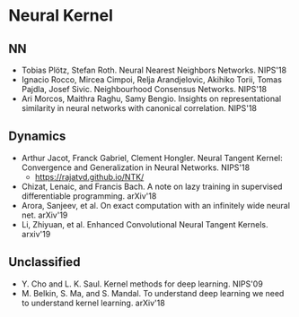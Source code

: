 # Neural Kernel

## NN
- Tobias Plötz, Stefan Roth. Neural Nearest Neighbors Networks. NIPS'18
- Ignacio Rocco, Mircea Cimpoi, Relja Arandjelovic, Akihiko Torii, Tomas Pajdla, Josef Sivic. Neighbourhood Consensus Networks. NIPS'18
- Ari Morcos, Maithra Raghu, Samy Bengio. Insights on representational similarity in neural networks with canonical correlation. NIPS'18

## Dynamics
- Arthur Jacot, Franck Gabriel, Clement Hongler. Neural Tangent Kernel: Convergence and Generalization in Neural Networks. NIPS'18
	- https://rajatvd.github.io/NTK/
- Chizat, Lenaic, and Francis Bach. A note on lazy training in supervised differentiable programming. arXiv'18
- Arora, Sanjeev, et al. On exact computation with an infinitely wide neural net. arXiv'19
- Li, Zhiyuan, et al. Enhanced Convolutional Neural Tangent Kernels. arxiv'19

## Unclassified
- Y. Cho and L. K. Saul. Kernel methods for deep learning. NIPS'09
- M. Belkin, S. Ma, and S. Mandal. To understand deep learning we need to understand kernel learning. arXiv'18
